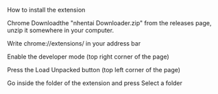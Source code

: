How to install the extension

Chrome
Downloadthe  "nhentai Downloader.zip" from the releases page, unzip it somewhere in your computer.

Write chrome://extensions/ in your address bar

Enable the developer mode (top right corner of the page)

Press the Load Unpacked button (top left corner of the page)

Go inside the folder of the extension and press Select a folder
